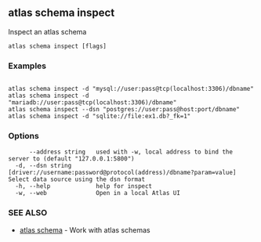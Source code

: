## atlas schema inspect

Inspect an atlas schema

```
atlas schema inspect [flags]
```

### Examples

```

atlas schema inspect -d "mysql://user:pass@tcp(localhost:3306)/dbname"
atlas schema inspect -d "mariadb://user:pass@tcp(localhost:3306)/dbname"
atlas schema inspect --dsn "postgres://user:pass@host:port/dbname"
atlas schema inspect -d "sqlite://file:ex1.db?_fk=1"
```

### Options

```
      --address string   used with -w, local address to bind the server to (default "127.0.0.1:5800")
  -d, --dsn string       [driver://username:password@protocol(address)/dbname?param=value] Select data source using the dsn format
  -h, --help             help for inspect
  -w, --web              Open in a local Atlas UI
```

### SEE ALSO

* [atlas schema](atlas_schema.md)	 - Work with atlas schemas

